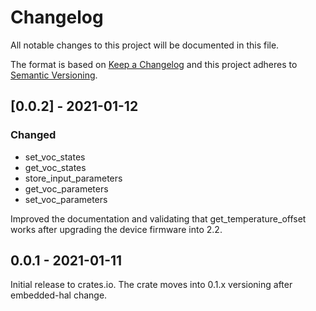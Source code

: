 # Changelog

All notable changes to this project will be documented in this file.

The format is based on [Keep a Changelog](http://keepachangelog.com/en/1.0.0/)
and this project adheres to [Semantic Versioning](http://semver.org/spec/v2.0.0.html).

## [0.0.2] - 2021-01-12

### Changed

- set_voc_states
- get_voc_states
- store_input_parameters
- get_voc_parameters
- set_voc_parameters

Improved the documentation and validating that get_temperature_offset works after upgrading
the device firmware into 2.2.


## 0.0.1 - 2021-01-11

Initial release to crates.io. The crate moves into 0.1.x versioning after embedded-hal change.
